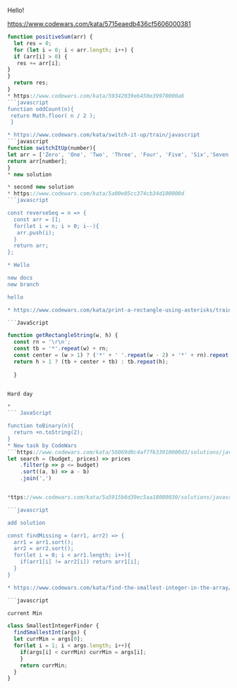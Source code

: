 Hello!


https://www.codewars.com/kata/5715eaedb436cf5606000381
```javascript
function positiveSum(arr) {
  let res = 0;
  for (let i = 0; i < arr.length; i++) {
  if (arr[i] > 0) {
   res += arr[i];
}
}
  return res;
}
* https://www.codewars.com/kata/59342039eb450e39970000a6
```javascript
function oddCount(n){
 return Math.floor( n / 2 );
 }

* https://www.codewars.com/kata/switch-it-up/train/javascript
```javascript
function switchItUp(number){
let arr = ['Zero', 'One', 'Two', 'Three', 'Four', 'Five', 'Six','Seven', 'Eight', 'Nine'];
return arr[number];
}
* new solution

* second new solution
* https://www.codewars.com/kata/5a00e05cc374cb34d100000d
```javascript

const reverseSeq = n => {
  const arr = [];
  for(let i = n; i > 0; i--){
   arr.push(i); 
  }
  return arr;
};

* Hello 

new docs
new branch

hello

* https://www.codewars.com/kata/print-a-rectangle-using-asterisks/train/javascript

```JavaScript

function getRectangleString(w, h) {
  const rn = '\r\n';
  const tb = '*'.repeat(w) + rn;
  const center = (w > 1) ? ('*' + ' '.repeat(w - 2) + '*' + rn).repeat(h - 2) : '';
  return h > 1 ? (tb + center + tb) : tb.repeat(h);
  
  }


Hard day 

*
``` JavaScript

function toBinary(n){
  return +n.toString(2);
}
* New task by CodeWars
```https://www.codewars.com/kata/56069d0c4af7f633910000d3/solutions/javascript
let search = (budget, prices) => prices
    .filter(p => p <= budget)
    .sort((a, b) => a - b)
    .join(',')


*ttps://www.codewars.com/kata/5a5915b8d39ec5aa18000030/solutions/javascript

```javascript

add solution

const findMissing = (arr1, arr2) => {
  arr1 = arr1.sort();
  arr2 = arr2.sort();
  for(let i = 0; i < arr1.length; i++){
    if(arr1[i] != arr2[i]) return arr1[i];
  }
}

* https://www.codewars.com/kata/find-the-smallest-integer-in-the-array/train/javascript

```javascript

current Min

class SmallestIntegerFinder {
  findSmallestInt(args) {
  let currMin = args[0];
  for(let i = 1; i < args.length; i++){
    if(args[i] < currMin) currMin = args[i];
    }
    return currMin;
  }
}
